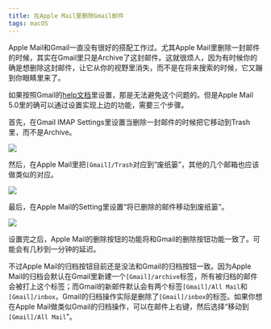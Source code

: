 ```yaml
---
title: 在Apple Mail里删除Gmail邮件
tags: macOS
---
```


Apple Mail和Gmail一直没有很好的搭配工作过。尤其Apple Mail里删除一封邮件的时候，其实在Gmail里只是Archive了这封邮件。这就很烦人，因为有时候你的确是想删除这封邮件，让它从你的视野里消失，而不是在将来搜索的时候，它又蹦到你眼睛里来了。

如果按照Gmail的[help文档](http://support.google.com/mail/bin/answer.py?hl=en&answer=78892)里设置，那是无法避免这个问题的。但是Apple Mail 5.0里的确可以通过设置实现上边的功能，需要三个步骤。

首先，在Gmail IMAP Settings里设置当删除一封邮件的时候把它移动到Trash里，而不是Archive。

![](http://lh3.googleusercontent.com/-ffOSVR2b3Ew/Tv3GkEjJ5wI/AAAAAAAAK8k/jb5SLh2NLWk/s800/gmail-apple-mail.jpg)

然后，在Apple Mail里把`[Gmail]/Trash`对应到“废纸篓”，其他的几个邮箱也应该做类似的对应。

![](http://lh5.googleusercontent.com/-TTVNpYatGf8/Tv3IRJbHpZI/AAAAAAAAK9E/FABIsOm6lOY/s800/%2525E5%2525B1%25258F%2525E5%2525B9%252595%2525E5%2525BF%2525AB%2525E7%252585%2525A7%2525202011-12-30%252520%2525E4%2525B8%25258B%2525E5%25258D%25258810.15.29.jpg)

最后，在Apple Mail的Setting里设置“将已删除的邮件移动到废纸篓”。

![](http://lh6.googleusercontent.com/-6C5_qXXFDgY/Tv3Go0ZtH5I/AAAAAAAAK8s/SGMkt0hXMVs/s800/gmail-apple-mail1.jpg)

设置完之后，Apple Mail的删除按钮的功能将和Gmail的删除按钮功能一致了。可能会有几秒到一分钟的延迟。

不过Apple Mail的归档按钮目前还是没法和Gmail的归档按钮一致。因为Apple Mail的归档会默认在Gmail里新建一个`[Gmail]/archive`标签，所有被归档的邮件会被打上这个标签；而Gmail的新邮件默认会有两个标签`[Gmail]/All Mail`和`[Gmail]/inbox`，Gmail的归档操作实际是删除了`[Gmail]/inbox`的标签。如果你想在Apple Mail做类似Gmail的归档操作，可以在邮件上右键，然后选择“移动到`[Gmail]/All Mail`”。
